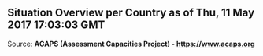 ## Situation Overview per Country as of Thu, 11 May 2017 17:03:03 GMT

Source: **ACAPS (Assessment Capacities Project) - https://www.acaps.org**